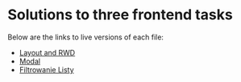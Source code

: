 # Solutions to three frontend tasks

Below are the links to live versions of each file:

* [Layout and RWD](https://suspicious-leavitt-479bf5.netlify.com/)
* [Modal](https://stupefied-haibt-f86454.netlify.com/)
* [Filtrowanie Listy](https://cranky-varahamihira-e234fb.netlify.com/)

